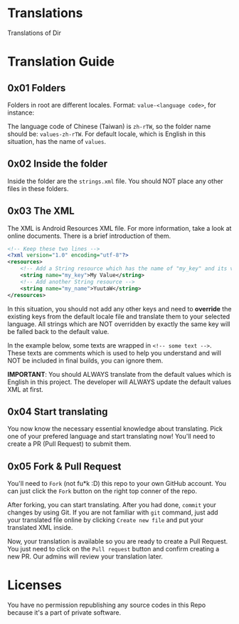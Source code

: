 # Translations

Translations of Dir

# Translation Guide

## 0x01 Folders

Folders in root are different locales. Format: `value-<language code>`, for instance:

The language code of Chinese (Taiwan) is `zh-rTW`, so the folder name should be: `values-zh-rTW`. For default locale, which is English in this situation, has the name of `values`. 

## 0x02 Inside the folder

Inside the folder are the `strings.xml` file. You should NOT place any other files in these folders. 

## 0x03 The XML

The XML is Android Resources XML file. For more information, take a look at online documents. There is a brief introduction of them. 

```xml
<!-- Keep these two lines -->
<?xml version="1.0" encoding="utf-8"?>
<resources>
    <!-- Add a String resource which has the name of "my_key" and its value (which will be displayed in most of the cases) is "My Value". -->
    <string name="my_key">My Value</string>
    <!-- Add another String resource -->
    <string name="my_name">YuutaW</string>
</resources>
```

In this situation, you should not add any other keys and need to **override** the existing keys from the default locale file and translate them to your selected language. All strings which are NOT overridden by exactly the same key will be falled back to the default value.

In the example below, some texts are wrapped in `<!-- some text -->`. These texts are comments which is used to help you understand and will NOT be included in final builds, you can ignore them.

**IMPORTANT**: You should ALWAYS translate from the default values which is English in this project. The developer will ALWAYS update the default values XML at first.

## 0x04 Start translating

You now know the necessary essential knowledge about translating. Pick one of your prefered language and start translating now! You'll need to create a PR (Pull Request) to submit them. 

## 0x05 Fork & Pull Request

You'll need to `Fork` (not fu*k :D) this repo to your own GitHub account. You can just click the `Fork` button on the right top conner of the repo.

After forking, you can start translating. After you had done, `commit` your changes by using Git. If you are not familiar with `git` command, just add your translated file online by clicking `Create new file` and put your translated XML inside.

Now, your translation is available so you are ready to create a Pull Request. You just need to click on the `Pull request` button and confirm creating a new PR. Our admins will review your translation later.

# Licenses

You have no permission republishing any source codes in this Repo because it's a part of private software.
